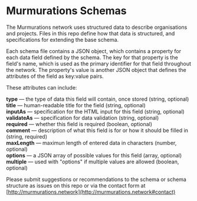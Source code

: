 # Murmurations Schemas

The Murmurations network uses structured data to describe organisations and projects. Files in this repo define how that data is structured, and specifications for extending the base schema. 

Each schema file contains a JSON object, which contains a property for each data field defined by the schema. The key for that property is the field's name, which is used as the primary identifier for that field throughout the network. The property's value is another JSON object that defines the attributes of the field as key:value pairs. 

These attributes can include:

**type** — the type of data this field will contain, once stored (string, optional)  
**title** — human-readable title for the field (string, optional)  
**inputAs** — specification for the HTML input for this field (string, optional)  
**validateAs** — specification for data validation (string, optional)  
**required** — whether this field is required (boolean, optional)  
**comment** — description of what this field is for or how it should be filled in (string, required)  
**maxLength** — maximun length of entered data in characters (number, optional)  
**options** — a JSON array of possible values for this field (array, optional)  
**multiple** — used with "options" if multiple values are allowed (boolean, optional)  

Please submit suggestions or recommendations to the schema or schema structure as issues on this repo or via the contact form at [http://murmurations.network](http://murmurations.network#contact)
